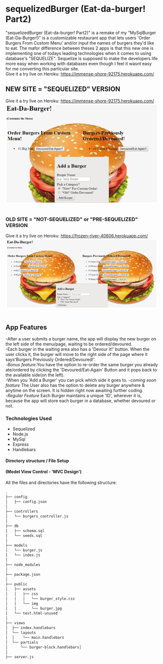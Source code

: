 # sequelizedBurger (Eat-da-burger! Part2)

"sequelizedBurger (Eat-da-burger! Part2)" is a remake of my "MySqlBurger (Eat-Da-Burger!)" is a customizable restaurant app that lets users 'Order Burgers From Custom Menu' and/or input the names of burgers they'd like to eat. The mafor difference between theses 2 apps is that this new one is implementing one of todays leading technologies when it comes to using database's "SEQUELIZE". Sequelize is supposed to make the developers life more easy when working with databases even though I feel it wasnt easy for me converting this particular site.<br>
Give it a try live on Heroku: https://immense-shore-92175.herokuapp.com/
<br>

## NEW SITE = "SEQUELIZED" VERSION<br>
Give it a try live on Heroku: https://immense-shore-92175.herokuapp.com/<br>
![User-Menu-View-burgdone-jpg](https://github.com/kayhon/sequelizedBurger/blob/master/public/assets/img/burgdone.jpg)<br><br>


### OLD SITE = "NOT-SEQUELIZED" or "PRE-SEQUELIZED" VERSION<br>
Give it a try live on Heroku: https://frozen-river-40606.herokuapp.com/ <br>
![User-Menu-View-burg00-jpg](https://github.com/kayhon/mysqlburger/raw/master/public/assets/img/burg00.jpg)<br><br>


## App Features

-After a user submits a burger name, the app will display the new burger on the left side of the menu/page, waiting to be ordered/devoured.<br>
-Each burger in the waiting area also has a 'Devour it!' button. When the user clicks it, the burger will move to the right side of the page where it says'Burgers Previously Ordered/Devoured!'.<br>
-*Bonus feature*:You have the option to re-order the same burger you already ate/ordered by clicking the 'Devoured/Eat-Again' Button and it pops back to the available side(on the left). <br>
-When you 'Add a Burger' you can pick which side it goes to.
-*coming soon feature* The User also has the option to delete any burger anywhere & anytime on the screen. It is hidden right now awaiting further coding.<br>
-*Regular Feature* Each Burger maintains a unique 'ID', wherever it is, because the app will store each burger in a database, whether devoured or not.<br>


### Technologies Used

* Sequelized
* Node.js
* MySql
* Express
* Handlebars


#### Directory structure / File Setup 
#### (Model View Control - 'MVC Design')

All the files and directories have the following structure:

```
.
├── config
│   ├── config.json
│ 
├── controllers
│   └── burgers_controller.js
│
├── db
│   ├── schema.sql
│   └── seeds.sql
│
├── models
│   └── burger.js
│   └── index.js
│ 
├── node_modules
│ 
├── package.json
│
├── public
│   ├── assets
│   │   ├── css
│   │   │   └── burger_style.css
│   │   └── img
│   │       └── burger.jpg
│   └── test.html-unused
│
├── views
│  ├── index.handlebars
│  └── layouts
│  │    └── main.handlebars
│  └── partials
│      └── burger-block.handlebars│
│
├── server.js
```
